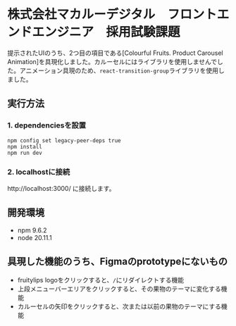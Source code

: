 # 株式会社マカルーデジタル　フロントエンドエンジニア　採用試験課題
提示されたUIのうち、2つ目の項目である[Colourful Fruits. Product Carousel Animation]を具現化しました。カルーセルにはライブラリを使用しませんでした。アニメーション具現のため、`react-transition-group`ライブラリを使用しました。

## 実行方法
### 1. dependenciesを設置
```
npm config set legacy-peer-deps true
npm install
npm run dev
```
### 2. localhostに接続
http://localhost:3000/ に接続します。

## 開発環境
* npm 9.6.2
* node 20.11.1

## 具現した機能のうち、Figmaのprototypeにないもの
* fruitylips logoをクリックすると、`/`にリダイレクトする機能
* 上段メニューバーエリアをクリックすると、その果物のテーマに変化する機能
* カルーセルの矢印をクリックすると、次または以前の果物のテーマにする機能